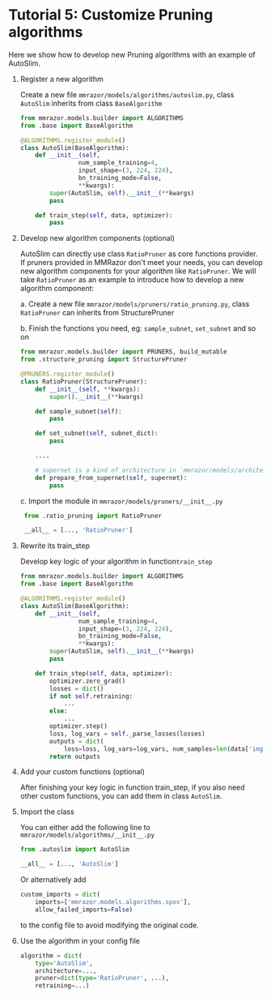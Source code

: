 # Tutorial 5: Customize Pruning algorithms

Here we show how to develop new Pruning algorithms with an example of AutoSlim.

1. Register a new algorithm

    Create a new file `mmrazor/models/algorithms/autoslim.py`, class `AutoSlim` inherits from class `BaseAlgorithm`

    ```Python
    from mmrazor.models.builder import ALGORITHMS
    from .base import BaseAlgorithm

    @ALGORITHMS.register_module()
    class AutoSlim(BaseAlgorithm):
        def __init__(self,
                    num_sample_training=4,
                    input_shape=(3, 224, 224),
                    bn_training_mode=False,
                    **kwargs):
            super(AutoSlim, self).__init__(**kwargs)
            pass

        def train_step(self, data, optimizer):
            pass
    ```

2. Develop new algorithm components (optional)

    AutoSlim can directly use class `RatioPruner` as core functions provider. If pruners provided in MMRazor don't meet your needs, you can develop new algorithm components for your algorithm like `RatioPruner`. We will take `RatioPruner` as an example to introduce how to develop a new algorithm component:

    a. Create a new file `mmrazor/models/pruners/ratio_pruning.py`, class `RatioPruner` can  inherits from StructurePruner

    b. Finish the functions you need, eg: `sample_subnet`, `set_subnet` and so on

   ```Python
   from mmrazor.models.builder import PRUNERS, build_mutable
   from .structure_pruning import StructurePruner

   @PRUNERS.register_module()
   class RatioPruner(StructurePruner):
       def __init__(self, **kwargs):
           super().__init__(**kwargs)

       def sample_subnet(self):
           pass

       def set_subnet(self, subnet_dict):
           pass

       ....

       # supernet is a kind of architecture in `mmrazor/models/architectures/`
       def prepare_from_supernet(self, supernet):
           pass
   ```

   c. Import the module in `mmrazor/models/pruners/__init__.py`

   ```Python
    from .ratio_pruning import RatioPruner

    __all__ = [..., 'RatioPruner']
    ```

3. Rewrite its train_step

    Develop key logic of your algorithm in function`train_step`

    ```Python
    from mmrazor.models.builder import ALGORITHMS
    from .base import BaseAlgorithm

    @ALGORITHMS.register_module()
    class AutoSlim(BaseAlgorithm):
        def __init__(self,
                    num_sample_training=4,
                    input_shape=(3, 224, 224),
                    bn_training_mode=False,
                    **kwargs):
            super(AutoSlim, self).__init__(**kwargs)
            pass

        def train_step(self, data, optimizer):
            optimizer.zero_grad()
            losses = dict()
            if not self.retraining:
                ...
            else:
                ...
            optimizer.step()
            loss, log_vars = self._parse_losses(losses)
            outputs = dict(
                loss=loss, log_vars=log_vars, num_samples=len(data['img'].data))
            return outputs
    ```

4. Add your custom functions (optional)

    After finishing your key logic in function train_step, if you also need other custom functions, you can add them in class `AutoSlim`.

5. Import the class

    You can either add the following line to `mmrazor/models/algorithms/__init__.py`

    ```Python
    from .autoslim import AutoSlim

    __all__ = [..., 'AutoSlim']
    ```

    Or alternatively add

    ```Python
    custom_imports = dict(
        imports=['mmrazor.models.algorithms.spos'],
        allow_failed_imports=False)
    ```

    to the config file to avoid modifying the original code.

6. Use the algorithm in your config file

    ```Python
    algorithm = dict(
        type='AutoSlim',
        architecture=...,
        pruner=dict(type='RatioPruner', ...),
        retraining=...)
    ```
